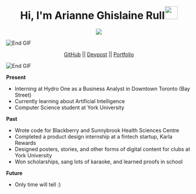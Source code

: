 <h1 align="center"><b>Hi, I'm Arianne Ghislaine Rull</b><img src="https://media.giphy.com/media/hvRJCLFzcasrR4ia7z/giphy.gif" width="35"></h1>

<!-- Typing effect -->
<p align="center">
  <a href="https://github.com/DenverCoder1/readme-typing-svg">
    <img src="https://readme-typing-svg.herokuapp.com?font=Time+New+Roman&color=cyan&size=25&center=true&vCenter=true&width=600&height=100&lines=Hello+World!&hearts;++;I+am+a+Computer+Science+Student;Aspiring+Developer;Designer+at+Heart;Bookworm;Hackathon+Enthusiast;Matcha+Enjoyer;Loves+to+Build+Cool+Stuff+<3">
  </a>
</p>


<img src="https://user-images.githubusercontent.com/73097560/115834477-dbab4500-a447-11eb-908a-139a6edaec5c.gif" alt="End GIF">
<p align="center">
  <a href="https://github.com/arianneghislainerull">GitHub</a> ||
  <a href="https://devpost.com/arianneghislaine">Devpost</a> ||
  <a href="https://ariannerullcodes.netlify.app/">Portfolio</a>
</p>


<img src="https://user-images.githubusercontent.com/73097560/115834477-dbab4500-a447-11eb-908a-139a6edaec5c.gif" alt="End GIF">

<br>

**Present**
- Interning at Hydro One as a Business Analyst in Downtown Toronto (Bay Street)
- Currently learning about Artificial Intelligence
- Computer Science student at York University

**Past**
- Wrote code for Blackberry and Sunnybrook Health Sciences Centre
- Completed a product design internship at a fintech startup, Karla Rewards
- Designed posters, stories, and other forms of digital content for clubs at York University
- Won scholarships, sang lots of karaoke, and learned proofs in school

**Future**
- Only time will tell :)


